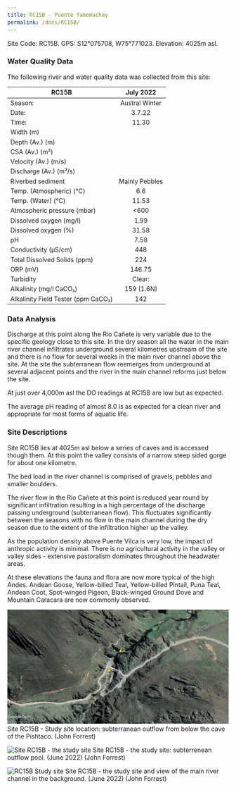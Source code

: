 ```yaml
---
title: RC15B - Puente Yamomachay
permalink: /docs/RC15B/
---
```



Site Code: RC15B.  GPS: S12°075708, W75°771023. Elevation: 4025m asl.


### Water Quality Data

The following river and water quality data was collected from this site:

|     RC15B                                  |        July 2022      |
|--------------------------------------------|:---------------------:|
|     Season:                                |     Austral Winter    |
|     Date:                                  |          3.7.22       |
|     Time:                                  |          11.30        |
|     Width (m)                              |                       |
|     Depth (Av.) (m)                        |                       |
|     CSA (Av.) (m²)                         |                       |
|     Velocity (Av.) (m/s)                   |                       |
|     Discharge (Av.) (m³/s)                 |                       |
|     Riverbed sediment                      |     Mainly Pebbles    |
|     Temp. (Atmospheric) (°C)               |           6.6         |
|     Temp. (Water) (°C)                     |          11.53        |
|     Atmospheric pressure (mbar)            |          <600         |
|     Dissolved oxygen (mg/l)                |          1.99         |
|     Dissolved oxygen (%)                   |          31.58        |
|     pH                                     |          7.58         |
|     Conductivity (µS/cm)                   |           448         |
|     Total Dissolved Solids (ppm)           |           224         |
|     ORP (mV)                               |         146.75        |
|     Turbidity                              |         Clear:        |
|     Alkalinity (mg/l CaCO₃)                |       159 (1.6N)      |
|     Alkalinity Field Tester (ppm CaCO₃)    |           142         |


### Data Analysis 
Discharge at this point along the Rio Cañete is very variable due to the specific geology close to this site. In the dry season all the water in the main river channel infiltrates underground several kilometres upstream of the site and there is no flow for several weeks in the main river channel above the site. At the site the subterranean flow reemerges from underground at several adjacent points and the river in the main channel reforms just below the site.

At just over 4,000m asl the DO readings at RC15B are low but as expected.

The average pH reading of almost 8.0 is as expected for a clean river and appropriate for most forms of aquatic life.

  
### Site Descriptions 
Site RC15B lies at 4025m asl below a series of caves and is accessed though them. At this point the valley consists of a narrow steep sided gorge for about one kilometre.

The bed load in the river channel is comprised of gravels, pebbles and smaller boulders.  

The river flow in the Rio Cañete at this point is reduced year round by significant infiltration resulting in a high percentage of the discharge passing underground (subterranean flow). This fluctuates significantly between the seasons with no flow in the main channel during the dry season due to the extent of the infiltration higher up the valley.

As the population density above Puente Vilca is very low, the impact of anthropic activity is minimal. There is no agricultural activity in the valley or valley sides - extensive pastoralism dominates throughout the headwater areas.

At these elevations the fauna and flora are now more typical of the high Andes. Andean Goose, Yellow-billed Teal, Yellow-billed Pintail, Puna Teal, Andean Coot, Spot-winged Pigeon, Black-winged Ground Dove and Mountain Caracara are now commonly observed.  


![RC15B View upstream](/assets/SiteDescriptions/RC15/RC15BPuenteYamomachay.jpg)
Site RC15B - Study site location: subterranean outflow from below the cave of the Pishtaco. (John Forrest)


![Site RC15B - the study site](/assets/SiteDescriptions/RC15/RC15BViewupstream.JPG)
Site RC15B - the study site: subterrenean outflow pool. (June 2022) (John Forrest)


![RC15B Study site](/assets/SiteDescriptions/RC15/RC15BStudysite.JPG)
Site RC15B - the study site and view of the main river channel in the background. (June 2022) (John Forrest)


